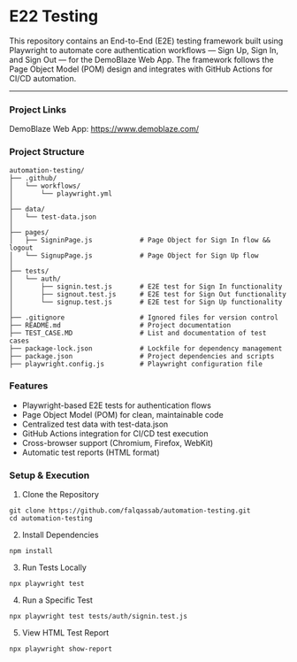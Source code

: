 # E22 Testing
This repository contains an End-to-End (E2E) testing framework built using Playwright to automate core authentication workflows — Sign Up, Sign In, and Sign Out — for the DemoBlaze Web App.
The framework follows the Page Object Model (POM) design and integrates with GitHub Actions for CI/CD automation.

---
### Project Links
DemoBlaze Web App: https://www.demoblaze.com/

### Project Structure
```
automation-testing/
├── .github/
│   └── workflows/
│       └── playwright.yml       
│
├── data/
│   └── test-data.json           
│
├── pages/
│   ├── SigninPage.js            # Page Object for Sign In flow && logout
│   └── SignupPage.js            # Page Object for Sign Up flow
│
├── tests/
│   └── auth/
│       ├── signin.test.js       # E2E test for Sign In functionality
│       ├── signout.test.js      # E2E test for Sign Out functionality
│       └── signup.test.js       # E2E test for Sign Up functionality
│
├── .gitignore                   # Ignored files for version control
├── README.md                    # Project documentation
├── TEST_CASE.MD                 # List and documentation of test cases
├── package-lock.json            # Lockfile for dependency management
├── package.json                 # Project dependencies and scripts
├── playwright.config.js         # Playwright configuration file
```

### Features
- Playwright-based E2E tests for authentication flows
- Page Object Model (POM) for clean, maintainable code
- Centralized test data with test-data.json
- GitHub Actions integration for CI/CD test execution
- Cross-browser support (Chromium, Firefox, WebKit)
- Automatic test reports (HTML format)

### Setup & Execution
1. Clone the Repository
```
git clone https://github.com/falqassab/automation-testing.git
cd automation-testing
```

2. Install Dependencies
```
npm install
```
3. Run Tests Locally
```
npx playwright test
```
4. Run a Specific Test
```
npx playwright test tests/auth/signin.test.js
```
5. View HTML Test Report
```
npx playwright show-report
```
